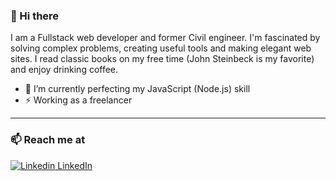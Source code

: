 ### 👋 Hi there 
I am a Fullstack web developer and former Civil engineer. I'm fascinated by solving complex problems, creating useful tools and making elegant web sites. I read classic books on my free time (John Steinbeck is my favorite) and enjoy drinking coffee.


- 🔭 I’m currently perfecting my JavaScript (Node.js) skill
- ⚡ Working as a freelancer

<hr />


### 📫 Reach me at 
[![Linkedin](https://i.stack.imgur.com/gVE0j.png) LinkedIn](https://www.linkedin.com/in/mahdi-ghorbani619/)
